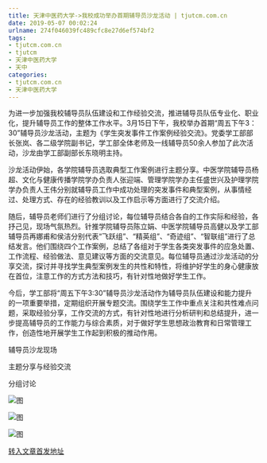 ```yaml
---
title: 天津中医药大学->我校成功举办首期辅导员沙龙活动 | tjutcm.com.cn
date: 2019-05-07 00:02:24
urlname: 274f046039fc489cfc8e27d6ef574bf2
tags: 
- tjutcm.com.cn
- tjutcm
- 天津中医药大学
- 天中
categories:
- tjutcm.com.cn
- 天津中医药大学
---
```


为进一步加强我校辅导员队伍建设和工作经验交流，推进辅导员队伍专业化、职业化，提升辅导员工作的整体工作水平。3月15日下午，我校举办首期“周五下午3：30”辅导员沙龙活动，主题为《学生突发事件工作案例经验交流》。党委学工部部长张岚、各二级学院副书记，学工部全体老师及一线辅导员50余人参加了此次活动，沙龙由学工部副部长东晓明主持。

沙龙活动伊始，各学院辅导员选取典型工作案例进行主题分享。中医学院辅导员杨超、文化与健康传播学院学办负责人张迎端、管理学院学办主任盛世兴及护理学院学办负责人王伟分别就辅导员工作中成功处理的突发事件和典型案例，从事情经过、处理方式、存在的经验教训以及工作启示等方面进行了交流介绍。

随后，辅导员老师们进行了分组讨论，每位辅导员结合各自的工作实际和经验，各抒己见，现场气氛热烈。针推学院辅导员陈立娟、中医学院辅导员高健以及学工部辅导员再娜甫和侯洁分别代表“飞跃组”、“精英组”、“奇迹组”、“智联组”进行了总结发言。他们围绕四个工作案例，总结了各组对于学生各类突发事件的应急处置、工作流程、经验做法、意见建议等方面的交流意见。每位辅导员通过沙龙活动的分享交流，探讨并寻找学生典型案例发生的共性和特性，将维护好学生的身心健康放在首位，注意工作的方式方法和技巧，有针对性地做好学生工作。

今后，学工部将“周五下午3:30”辅导员沙龙活动作为辅导员队伍建设和能力提升的一项重要举措，定期组织开展专题交流。围绕学生工作中重点关注和共性难点问题，采取经验分享，工作交流的方式，有针对性地进行分析研判和总结提升，进一步提高辅导员的工作能力与综合素质，对于做好学生思想政治教育和日常管理工作，创造性地开展学生工作起到积极的推动作用。

辅导员沙龙现场

主题分享与经验交流

分组讨论

![图](http://news13.tjutcm.edu.cn/__local/2/E1/1E/3F57010D307BA2C8D4FB6D806DF_A57F9651_1897B.jpg)

![图](http://news13.tjutcm.edu.cn/__local/2/2C/10/C5D702C13C3965F979DD56917D2_9057E40F_22008.jpg)

![图](http://news13.tjutcm.edu.cn/__local/9/8E/B6/2EB9B994AA6DF6214F43A1E4D4D_C85444B6_F0EB.jpg)

[转入文章首发地址](http://news13.tjutcm.edu.cn/info/1526/12859.htm)